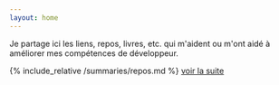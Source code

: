 ```yaml
---
layout: home
---
```

Je partage ici les liens, repos, livres, etc. qui m'aident ou m'ont aidé à améliorer mes compétences de développeur.

{% include_relative /summaries/repos.md %}
[voir la suite](/pages/repos)
